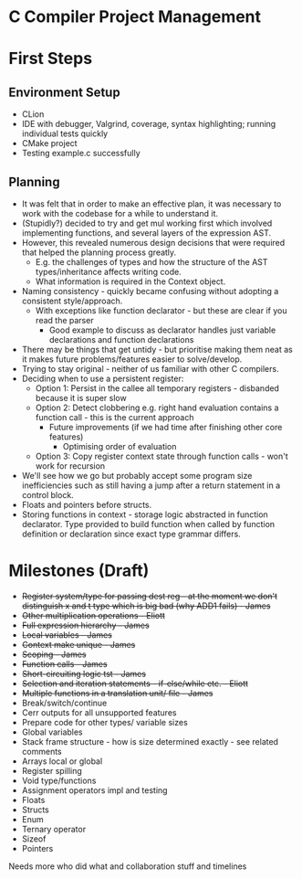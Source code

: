 # C Compiler Project Management

[//]: # (TODO rearrange this garbage and rename my headers)

# First Steps

## Environment Setup
- CLion
- IDE with debugger, Valgrind, coverage, syntax highlighting; running individual tests quickly
- CMake project
- Testing example.c successfully

## Planning

[//]: # (TODO Separate out the design notes/choices at some point)
- It was felt that in order to make an effective plan, it was necessary to work with the codebase for a while to understand it.
- (Stupidly?) decided to try and get mul working first which involved implementing functions, and several layers of the expression AST.
- However, this revealed numerous design decisions that were required that helped the planning process greatly.
  - E.g. the challenges of types and how the structure of the AST types/inheritance affects writing code.
  - What information is required in the Context object.
- Naming consistency - quickly became confusing without adopting a consistent style/approach.
  - With exceptions like function declarator - but these are clear if you read the parser
    - Good example to discuss as declarator handles just variable declarations and function declarations
- There may be things that get untidy - but prioritise making them neat as it makes future problems/features easier to solve/develop.
- Trying to stay original - neither of us familiar with other C compilers.
- Deciding when to use a persistent register:
  - Option 1: Persist in the callee all temporary registers - disbanded because it is super slow
  - Option 2: Detect clobbering e.g. right hand evaluation contains a function call - this is the current approach
    - Future improvements (if we had time after finishing other core features)
      - Optimising order of evaluation
  - Option 3: Copy register context state through function calls - won't work for recursion
- We'll see how we go but probably accept some program size inefficiencies such as still having a jump after a return statement in a control block.
- Floats and pointers before structs.
- Storing functions in context - storage logic abstracted in function declarator. Type provided to build function when called by function definition or declaration since exact type grammar differs.

# Milestones (Draft)

* ~~Register system/type for passing dest reg - at the moment we don't distinguish x and t type which is big bad (why ADD1 fails) - James~~
* ~~Other multiplication operations - Eliott~~
* ~~Full expression hierarchy - James~~
* ~~Local variables - James~~
* ~~Context make unique - James~~
* ~~Scoping - James~~
* ~~Function calls - James~~
* ~~Short-circuiting logic tst - James~~
* ~~Selection and iteration statements - if-else/while etc. - Eliott~~
* ~~Multiple functions in a translation unit/ file - James~~
* Break/switch/continue
* Cerr outputs for all unsupported features
* Prepare code for other types/ variable sizes
* Global variables
* Stack frame structure - how is size determined exactly - see related comments
* Arrays local or global
* Register spilling
* Void type/functions
* Assignment operators impl and testing
* Floats
* Structs
* Enum
* Ternary operator
* Sizeof
* Pointers


Needs more who did what and collaboration stuff and timelines
